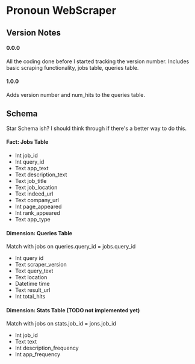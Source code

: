 # Pronoun WebScraper

## Version Notes
#### 0.0.0
All the coding done before I started tracking the version number. 
Includes basic scraping functionality, jobs table, queries table.
#### 1.0.0
Adds version number and num_hits to the queries table.

## Schema
Star Schema ish? I should think through if there's a better way to do this.

#### Fact: Jobs Table
 - Int job_id
 - Int query_id
 - Text app_text
 - Text description_text
 - Text job_title
 - Text job_location
 - Text indeed_url
 - Text company_url
 - Int page_appeared
 - Int rank_appeared
 - Text app_type

#### Dimension: Queries Table 

Match with jobs on queries.query_id = jobs.query_id
 - Int query id 
 - Text scraper_version
 - Text query_text
 - Text location
 - Datetime time
 - Text result_url
 - Int total_hits

#### Dimension: Stats Table (TODO not implemented yet)

Match with jobs on stats.job_id = jons.job_id
 - Int job_id
 - Text text
 - Int description_frequency
 - Int app_frequency
